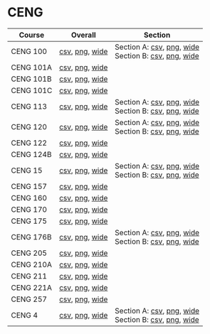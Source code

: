 # CENG

| Course | Overall | Section |
| ------ | ------- | ------- |
| CENG 100 | [csv](https://github.com/UCSD-Historical-Enrollment-Data/2024Fall/blob/main/overall/CENG%20100.csv), [png](https://raw.githubusercontent.com/UCSD-Historical-Enrollment-Data/2024Fall/main/plot_overall/CENG%20100.png), [wide](https://raw.githubusercontent.com/UCSD-Historical-Enrollment-Data/2024Fall/main/plot_overall_wide/CENG%20100.png) | Section A: [csv](https://github.com/UCSD-Historical-Enrollment-Data/2024Fall/blob/main/section/CENG%20100_A.csv), [png](https://raw.githubusercontent.com/UCSD-Historical-Enrollment-Data/2024Fall/main/plot_section/CENG%20100_A.png), [wide](https://raw.githubusercontent.com/UCSD-Historical-Enrollment-Data/2024Fall/main/plot_section_wide/CENG%20100_A.png)<br>Section B: [csv](https://github.com/UCSD-Historical-Enrollment-Data/2024Fall/blob/main/section/CENG%20100_B.csv), [png](https://raw.githubusercontent.com/UCSD-Historical-Enrollment-Data/2024Fall/main/plot_section/CENG%20100_B.png), [wide](https://raw.githubusercontent.com/UCSD-Historical-Enrollment-Data/2024Fall/main/plot_section_wide/CENG%20100_B.png) |
| CENG 101A | [csv](https://github.com/UCSD-Historical-Enrollment-Data/2024Fall/blob/main/overall/CENG%20101A.csv), [png](https://raw.githubusercontent.com/UCSD-Historical-Enrollment-Data/2024Fall/main/plot_overall/CENG%20101A.png), [wide](https://raw.githubusercontent.com/UCSD-Historical-Enrollment-Data/2024Fall/main/plot_overall_wide/CENG%20101A.png) |  |
| CENG 101B | [csv](https://github.com/UCSD-Historical-Enrollment-Data/2024Fall/blob/main/overall/CENG%20101B.csv), [png](https://raw.githubusercontent.com/UCSD-Historical-Enrollment-Data/2024Fall/main/plot_overall/CENG%20101B.png), [wide](https://raw.githubusercontent.com/UCSD-Historical-Enrollment-Data/2024Fall/main/plot_overall_wide/CENG%20101B.png) |  |
| CENG 101C | [csv](https://github.com/UCSD-Historical-Enrollment-Data/2024Fall/blob/main/overall/CENG%20101C.csv), [png](https://raw.githubusercontent.com/UCSD-Historical-Enrollment-Data/2024Fall/main/plot_overall/CENG%20101C.png), [wide](https://raw.githubusercontent.com/UCSD-Historical-Enrollment-Data/2024Fall/main/plot_overall_wide/CENG%20101C.png) |  |
| CENG 113 | [csv](https://github.com/UCSD-Historical-Enrollment-Data/2024Fall/blob/main/overall/CENG%20113.csv), [png](https://raw.githubusercontent.com/UCSD-Historical-Enrollment-Data/2024Fall/main/plot_overall/CENG%20113.png), [wide](https://raw.githubusercontent.com/UCSD-Historical-Enrollment-Data/2024Fall/main/plot_overall_wide/CENG%20113.png) | Section A: [csv](https://github.com/UCSD-Historical-Enrollment-Data/2024Fall/blob/main/section/CENG%20113_A.csv), [png](https://raw.githubusercontent.com/UCSD-Historical-Enrollment-Data/2024Fall/main/plot_section/CENG%20113_A.png), [wide](https://raw.githubusercontent.com/UCSD-Historical-Enrollment-Data/2024Fall/main/plot_section_wide/CENG%20113_A.png)<br>Section B: [csv](https://github.com/UCSD-Historical-Enrollment-Data/2024Fall/blob/main/section/CENG%20113_B.csv), [png](https://raw.githubusercontent.com/UCSD-Historical-Enrollment-Data/2024Fall/main/plot_section/CENG%20113_B.png), [wide](https://raw.githubusercontent.com/UCSD-Historical-Enrollment-Data/2024Fall/main/plot_section_wide/CENG%20113_B.png) |
| CENG 120 | [csv](https://github.com/UCSD-Historical-Enrollment-Data/2024Fall/blob/main/overall/CENG%20120.csv), [png](https://raw.githubusercontent.com/UCSD-Historical-Enrollment-Data/2024Fall/main/plot_overall/CENG%20120.png), [wide](https://raw.githubusercontent.com/UCSD-Historical-Enrollment-Data/2024Fall/main/plot_overall_wide/CENG%20120.png) | Section A: [csv](https://github.com/UCSD-Historical-Enrollment-Data/2024Fall/blob/main/section/CENG%20120_A.csv), [png](https://raw.githubusercontent.com/UCSD-Historical-Enrollment-Data/2024Fall/main/plot_section/CENG%20120_A.png), [wide](https://raw.githubusercontent.com/UCSD-Historical-Enrollment-Data/2024Fall/main/plot_section_wide/CENG%20120_A.png)<br>Section B: [csv](https://github.com/UCSD-Historical-Enrollment-Data/2024Fall/blob/main/section/CENG%20120_B.csv), [png](https://raw.githubusercontent.com/UCSD-Historical-Enrollment-Data/2024Fall/main/plot_section/CENG%20120_B.png), [wide](https://raw.githubusercontent.com/UCSD-Historical-Enrollment-Data/2024Fall/main/plot_section_wide/CENG%20120_B.png) |
| CENG 122 | [csv](https://github.com/UCSD-Historical-Enrollment-Data/2024Fall/blob/main/overall/CENG%20122.csv), [png](https://raw.githubusercontent.com/UCSD-Historical-Enrollment-Data/2024Fall/main/plot_overall/CENG%20122.png), [wide](https://raw.githubusercontent.com/UCSD-Historical-Enrollment-Data/2024Fall/main/plot_overall_wide/CENG%20122.png) |  |
| CENG 124B | [csv](https://github.com/UCSD-Historical-Enrollment-Data/2024Fall/blob/main/overall/CENG%20124B.csv), [png](https://raw.githubusercontent.com/UCSD-Historical-Enrollment-Data/2024Fall/main/plot_overall/CENG%20124B.png), [wide](https://raw.githubusercontent.com/UCSD-Historical-Enrollment-Data/2024Fall/main/plot_overall_wide/CENG%20124B.png) |  |
| CENG 15 | [csv](https://github.com/UCSD-Historical-Enrollment-Data/2024Fall/blob/main/overall/CENG%2015.csv), [png](https://raw.githubusercontent.com/UCSD-Historical-Enrollment-Data/2024Fall/main/plot_overall/CENG%2015.png), [wide](https://raw.githubusercontent.com/UCSD-Historical-Enrollment-Data/2024Fall/main/plot_overall_wide/CENG%2015.png) | Section A: [csv](https://github.com/UCSD-Historical-Enrollment-Data/2024Fall/blob/main/section/CENG%2015_A.csv), [png](https://raw.githubusercontent.com/UCSD-Historical-Enrollment-Data/2024Fall/main/plot_section/CENG%2015_A.png), [wide](https://raw.githubusercontent.com/UCSD-Historical-Enrollment-Data/2024Fall/main/plot_section_wide/CENG%2015_A.png)<br>Section B: [csv](https://github.com/UCSD-Historical-Enrollment-Data/2024Fall/blob/main/section/CENG%2015_B.csv), [png](https://raw.githubusercontent.com/UCSD-Historical-Enrollment-Data/2024Fall/main/plot_section/CENG%2015_B.png), [wide](https://raw.githubusercontent.com/UCSD-Historical-Enrollment-Data/2024Fall/main/plot_section_wide/CENG%2015_B.png) |
| CENG 157 | [csv](https://github.com/UCSD-Historical-Enrollment-Data/2024Fall/blob/main/overall/CENG%20157.csv), [png](https://raw.githubusercontent.com/UCSD-Historical-Enrollment-Data/2024Fall/main/plot_overall/CENG%20157.png), [wide](https://raw.githubusercontent.com/UCSD-Historical-Enrollment-Data/2024Fall/main/plot_overall_wide/CENG%20157.png) |  |
| CENG 160 | [csv](https://github.com/UCSD-Historical-Enrollment-Data/2024Fall/blob/main/overall/CENG%20160.csv), [png](https://raw.githubusercontent.com/UCSD-Historical-Enrollment-Data/2024Fall/main/plot_overall/CENG%20160.png), [wide](https://raw.githubusercontent.com/UCSD-Historical-Enrollment-Data/2024Fall/main/plot_overall_wide/CENG%20160.png) |  |
| CENG 170 | [csv](https://github.com/UCSD-Historical-Enrollment-Data/2024Fall/blob/main/overall/CENG%20170.csv), [png](https://raw.githubusercontent.com/UCSD-Historical-Enrollment-Data/2024Fall/main/plot_overall/CENG%20170.png), [wide](https://raw.githubusercontent.com/UCSD-Historical-Enrollment-Data/2024Fall/main/plot_overall_wide/CENG%20170.png) |  |
| CENG 175 | [csv](https://github.com/UCSD-Historical-Enrollment-Data/2024Fall/blob/main/overall/CENG%20175.csv), [png](https://raw.githubusercontent.com/UCSD-Historical-Enrollment-Data/2024Fall/main/plot_overall/CENG%20175.png), [wide](https://raw.githubusercontent.com/UCSD-Historical-Enrollment-Data/2024Fall/main/plot_overall_wide/CENG%20175.png) |  |
| CENG 176B | [csv](https://github.com/UCSD-Historical-Enrollment-Data/2024Fall/blob/main/overall/CENG%20176B.csv), [png](https://raw.githubusercontent.com/UCSD-Historical-Enrollment-Data/2024Fall/main/plot_overall/CENG%20176B.png), [wide](https://raw.githubusercontent.com/UCSD-Historical-Enrollment-Data/2024Fall/main/plot_overall_wide/CENG%20176B.png) | Section A: [csv](https://github.com/UCSD-Historical-Enrollment-Data/2024Fall/blob/main/section/CENG%20176B_A.csv), [png](https://raw.githubusercontent.com/UCSD-Historical-Enrollment-Data/2024Fall/main/plot_section/CENG%20176B_A.png), [wide](https://raw.githubusercontent.com/UCSD-Historical-Enrollment-Data/2024Fall/main/plot_section_wide/CENG%20176B_A.png)<br>Section B: [csv](https://github.com/UCSD-Historical-Enrollment-Data/2024Fall/blob/main/section/CENG%20176B_B.csv), [png](https://raw.githubusercontent.com/UCSD-Historical-Enrollment-Data/2024Fall/main/plot_section/CENG%20176B_B.png), [wide](https://raw.githubusercontent.com/UCSD-Historical-Enrollment-Data/2024Fall/main/plot_section_wide/CENG%20176B_B.png) |
| CENG 205 | [csv](https://github.com/UCSD-Historical-Enrollment-Data/2024Fall/blob/main/overall/CENG%20205.csv), [png](https://raw.githubusercontent.com/UCSD-Historical-Enrollment-Data/2024Fall/main/plot_overall/CENG%20205.png), [wide](https://raw.githubusercontent.com/UCSD-Historical-Enrollment-Data/2024Fall/main/plot_overall_wide/CENG%20205.png) |  |
| CENG 210A | [csv](https://github.com/UCSD-Historical-Enrollment-Data/2024Fall/blob/main/overall/CENG%20210A.csv), [png](https://raw.githubusercontent.com/UCSD-Historical-Enrollment-Data/2024Fall/main/plot_overall/CENG%20210A.png), [wide](https://raw.githubusercontent.com/UCSD-Historical-Enrollment-Data/2024Fall/main/plot_overall_wide/CENG%20210A.png) |  |
| CENG 211 | [csv](https://github.com/UCSD-Historical-Enrollment-Data/2024Fall/blob/main/overall/CENG%20211.csv), [png](https://raw.githubusercontent.com/UCSD-Historical-Enrollment-Data/2024Fall/main/plot_overall/CENG%20211.png), [wide](https://raw.githubusercontent.com/UCSD-Historical-Enrollment-Data/2024Fall/main/plot_overall_wide/CENG%20211.png) |  |
| CENG 221A | [csv](https://github.com/UCSD-Historical-Enrollment-Data/2024Fall/blob/main/overall/CENG%20221A.csv), [png](https://raw.githubusercontent.com/UCSD-Historical-Enrollment-Data/2024Fall/main/plot_overall/CENG%20221A.png), [wide](https://raw.githubusercontent.com/UCSD-Historical-Enrollment-Data/2024Fall/main/plot_overall_wide/CENG%20221A.png) |  |
| CENG 257 | [csv](https://github.com/UCSD-Historical-Enrollment-Data/2024Fall/blob/main/overall/CENG%20257.csv), [png](https://raw.githubusercontent.com/UCSD-Historical-Enrollment-Data/2024Fall/main/plot_overall/CENG%20257.png), [wide](https://raw.githubusercontent.com/UCSD-Historical-Enrollment-Data/2024Fall/main/plot_overall_wide/CENG%20257.png) |  |
| CENG 4 | [csv](https://github.com/UCSD-Historical-Enrollment-Data/2024Fall/blob/main/overall/CENG%204.csv), [png](https://raw.githubusercontent.com/UCSD-Historical-Enrollment-Data/2024Fall/main/plot_overall/CENG%204.png), [wide](https://raw.githubusercontent.com/UCSD-Historical-Enrollment-Data/2024Fall/main/plot_overall_wide/CENG%204.png) | Section A: [csv](https://github.com/UCSD-Historical-Enrollment-Data/2024Fall/blob/main/section/CENG%204_A.csv), [png](https://raw.githubusercontent.com/UCSD-Historical-Enrollment-Data/2024Fall/main/plot_section/CENG%204_A.png), [wide](https://raw.githubusercontent.com/UCSD-Historical-Enrollment-Data/2024Fall/main/plot_section_wide/CENG%204_A.png)<br>Section B: [csv](https://github.com/UCSD-Historical-Enrollment-Data/2024Fall/blob/main/section/CENG%204_B.csv), [png](https://raw.githubusercontent.com/UCSD-Historical-Enrollment-Data/2024Fall/main/plot_section/CENG%204_B.png), [wide](https://raw.githubusercontent.com/UCSD-Historical-Enrollment-Data/2024Fall/main/plot_section_wide/CENG%204_B.png) |
